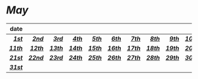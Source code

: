 # *May*
|**date**||||||||||
|---:|---:|---:|---:|---:|---:|---:|---:|---:|---:|
[***1st***](./1st.md)|[***2nd***](./2nd.md)|[***3rd***](./3rd.md)|[***4th***](./4th.md)|[***5th***](./5th.md)|[***6th***](./6th.md)|[***7th***](./7th.md)|[***8th***](./8th.md)|[***9th***](./9th.md)|[***10th***](./10th.md)|
[***11th***](./11th.md)|[***12th***](./12th.md)|[***13th***](./13th.md)|[***14th***](./14th.md)|[***15th***](./15th.md)|[***16th***](./16th.md)|[***17th***](./17th.md)|[***18th***](./18th.md)|[***19th***](./19th.md)|[***20th***](./20th.md)|
[***21st***](./21st.md)|[***22nd***](./22nd.md)|[***23rd***](./23rd.md)|[***24th***](./24th.md)|[***25th***](./25th.md)|[***26th***](./26th.md)|[***27th***](./27th.md)|[***28th***](./28th.md)|[***29th***](./29th.md)|[***30th***](./30th.md)|
[***31st***](./31st.md)|
